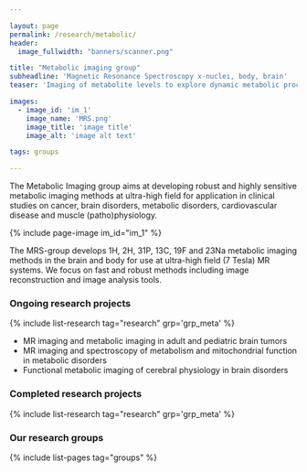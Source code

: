 ```yaml
---

layout: page
permalink: /research/metabolic/
header:
  image_fullwidth: "banners/scanner.png"

title: "Metabolic imaging group"
subheadline: 'Magnetic Resonance Spectroscopy x-nuclei, body, brain'
teaser: 'Imaging of metabolite levels to explore dynamic metabolic processes in the human body and brain'

images:
  - image_id: 'im_1'
    image_name: 'MRS.png'
    image_title: 'image title'
    image_alt: 'image alt text'

tags: groups

---
```


The Metabolic Imaging group aims at developing robust and highly sensitive metabolic imaging methods at ultra-high field for application in clinical studies on cancer, brain disorders, metabolic disorders, cardiovascular disease and muscle (patho)physiology.

{% include page-image im_id="im_1" %}

The MRS-group develops 1H, 2H, 31P, 13C, 19F and 23Na metabolic imaging methods in the brain and body for use at ultra-high field (7 Tesla) MR systems. We focus on fast and robust methods including image reconstruction and image analysis tools.

### Ongoing research projects

{% include list-research tag="research" grp='grp_meta' %}

- MR imaging and metabolic imaging in adult and pediatric brain tumors
- MR imaging and spectroscopy of metabolism and mitochondrial function in metabolic disorders
- Functional metabolic imaging of cerebral physiology in brain disorders

### Completed research projects

{% include list-research tag="research" grp='grp_meta' %}

### Our research groups

{% include list-pages tag="groups" %}
